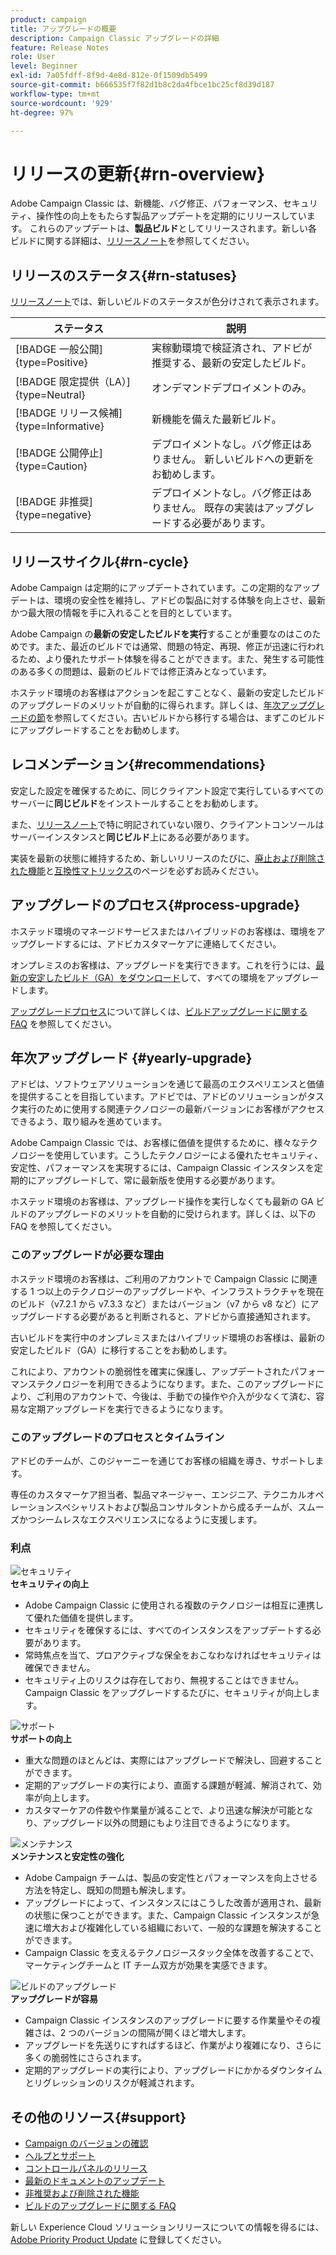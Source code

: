 ```yaml
---
product: campaign
title: アップグレードの概要
description: Campaign Classic アップグレードの詳細
feature: Release Notes
role: User
level: Beginner
exl-id: 7a05fdff-8f9d-4e8d-812e-0f1509db5499
source-git-commit: b666535f7f82d1b8c2da4fbce1bc25cf8d39d187
workflow-type: tm+mt
source-wordcount: '929'
ht-degree: 97%

---
```


# リリースの更新{#rn-overview}



Adobe Campaign Classic は、新機能、バグ修正、パフォーマンス、セキュリティ、操作性の向上をもたらす製品アップデートを定期的にリリースしています。 これらのアップデートは、**製品ビルド**&#x200B;としてリリースされます。新しい各ビルドに関する詳細は、[リリースノート](latest-release.md)を参照してください。

## リリースのステータス{#rn-statuses}

[リリースノート](latest-release.md)では、新しいビルドのステータスが色分けされて表示されます。 


| ステータス | 説明 |
|---|---|
| [!BADGE 一般公開]{type=Positive} | 実稼動環境で検証済され、アドビが推奨する、最新の安定したビルド。 |
| [!BADGE 限定提供（LA）]{type=Neutral} | オンデマンドデプロイメントのみ。 |
| [!BADGE リリース候補]{type=Informative} | 新機能を備えた最新ビルド。 |
| [!BADGE 公開停止]{type=Caution} | デプロイメントなし。バグ修正はありません。 新しいビルドへの更新をお勧めします。 |
| [!BADGE 非推奨]{type=negative} | デプロイメントなし。バグ修正はありません。 既存の実装はアップグレードする必要があります。 |

<!--
![](assets/do-not-localize/green3.png) **General Availability** (GA) - Latest stable build, validated in production, and recommended by Adobe. 

![](assets/do-not-localize/limited3.png) **Limited Availability** (LA) - On-demand deployment only.

![](assets/do-not-localize/blue3.png) **Release Candidate** (RC) - Latest build with new capabilities.

![](assets/do-not-localize/orange3.png) **No longer available** - No deployment. No bug fix. Update to a newer build is recommended.

![](assets/do-not-localize/red3.png) **Deprecated** - No deployment. No bug fix. Existing implementations must be upgraded.
-->

## リリースサイクル{#rn-cycle}

Adobe Campaign は定期的にアップデートされています。この定期的なアップデートは、環境の安全性を維持し、アドビの製品に対する体験を向上させ、最新かつ最大限の情報を手に入れることを目的としています。

Adobe Campaign の&#x200B;**最新の安定したビルドを実行**&#x200B;することが重要なのはこのためです。また、最近のビルドでは通常、問題の特定、再現、修正が迅速に行われるため、より優れたサポート体験を得ることができます。また、発生する可能性のある多くの問題は、最新のビルドでは修正済みとなっています。

ホステッド環境のお客様はアクションを起こすことなく、最新の安定したビルドのアップグレードのメリットが自動的に得られます。詳しくは、[年次アップグレードの節](#yearly-upgrade)を参照してください。古いビルドから移行する場合は、まずこのビルドにアップグレードすることをお勧めします。

## レコメンデーション{#recommendations}

安定した設定を確保するために、同じクライアント設定で実行しているすべてのサーバーに&#x200B;**同じビルド**&#x200B;をインストールすることをお勧めします。

また、[リリースノート](latest-release.md)で特に明記されていない限り、クライアントコンソールはサーバーインスタンスと&#x200B;**同じビルド**&#x200B;上にある必要があります。

実装を最新の状態に維持するため、新しいリリースのたびに、[廃止および削除された機能](../../rn/using/deprecated-features.md)と[互換性マトリックス](../../rn/using/compatibility-matrix.md)のページを必ずお読みください。

## アップグレードのプロセス{#process-upgrade}

ホステッド環境のマネージドサービスまたはハイブリッドのお客様は、環境をアップグレードするには、アドビカスタマーケアに連絡してください。

オンプレミスのお客様は、アップグレードを実行できます。これを行うには、[最新の安定したビルド（GA）をダウンロード](https://experience.adobe.com/#/downloads/content/software-distribution/jp/campaign.html)して、すべての環境をアップグレードします。

[アップグレードプロセス](../../production/using/build-upgrade.md)について詳しくは、[ビルドアップグレードに関する FAQ](../../platform/using/faq-build-upgrade.md) を参照してください。

## 年次アップグレード {#yearly-upgrade}

アドビは、ソフトウェアソリューションを通じて最高のエクスペリエンスと価値を提供することを目指しています。アドビでは、アドビのソリューションがタスク実行のために使用する関連テクノロジーの最新バージョンにお客様がアクセスできるよう、取り組みを進めています。

Adobe Campaign Classic では、お客様に価値を提供するために、様々なテクノロジーを使用しています。こうしたテクノロジーによる優れたセキュリティ、安定性、パフォーマンスを実現するには、Campaign Classic インスタンスを定期的にアップグレードして、常に最新版を使用する必要があります。

ホステッド環境のお客様は、アップグレード操作を実行しなくても最新の GA ビルドのアップグレードのメリットを自動的に受けられます。詳しくは、以下の FAQ を参照してください。

### このアップグレードが必要な理由

ホステッド環境のお客様は、ご利用のアカウントで Campaign Classic に関連する 1 つ以上のテクノロジーのアップグレードや、インフラストラクチャを現在のビルド（v7.2.1 から v7.3.3 など）またはバージョン（v7 から v8 など）にアップグレードする必要があると判断されると、アドビから直接通知されます。

古いビルドを実行中のオンプレミスまたはハイブリッド環境のお客様は、最新の安定したビルド（GA）に移行することをお勧めします。

これにより、アカウントの脆弱性を確実に保護し、アップデートされたパフォーマンステクノロジーを利用できるようになります。また、このアップグレードにより、ご利用のアカウントで、今後は、手動での操作や介入が少なくて済む、容易な定期アップグレードを実行できるようになります。

### このアップグレードのプロセスとタイムライン

アドビのチームが、このジャーニーを通じてお客様の組織を導き、サポートします。

専任のカスタマーケア担当者、製品マネージャー、エンジニア、テクニカルオペレーションスペシャリストおよび製品コンサルタントから成るチームが、スムーズかつシームレスなエクスペリエンスになるように支援します。

### 利点

<tr>
  <td>
      <img alt="セキュリティ" src="assets/do-not-localize/security.png"/>
    <div>
    <strong>セキュリティの向上</strong>
    </div>
    <ul>
    <li>Adobe Campaign Classic に使用される複数のテクノロジーは相互に連携して優れた価値を提供します。</li>
    <li>セキュリティを確保するには、すべてのインスタンスをアップデートする必要があります。</li>
    <li>常時焦点を当て、プロアクティブな保全をおこなわなければセキュリティは確保できません。</li>
    <li>セキュリティ上のリスクは存在しており、無視することはできません。Campaign Classic をアップグレードするたびに、セキュリティが向上します。</li>
    </ul>
  </td>

<td>
      <img alt="サポート" src="assets/do-not-localize/support.png" />
    <div>
    <strong>サポートの向上</strong>
    </div>
    <ul>
    <li>重大な問題のほとんどは、実際にはアップグレードで解決し、回避することができます。</li>
    <li>定期的アップグレードの実行により、直面する課題が軽減、解消されて、効率が向上します。</li>
    <li>カスタマーケアの件数や作業量が減ることで、より迅速な解決が可能となり、アップグレード以外の問題にもより注目できるようになります。</li>
    </ul>
  </td>
</tr>

<tr>
  <td>
      <img alt="メンテナンス" src="assets/do-not-localize/maintenance.png"/>
    <div>
    <strong>メンテナンスと安定性の強化</strong>
    </div>
    <ul>
    <li>Adobe Campaign チームは、製品の安定性とパフォーマンスを向上させる方法を特定し、既知の問題も解決します。</li>
    <li>アップグレードによって、インスタンスにはこうした改善が適用され、最新の状態に保つことができます。また、Campaign Classic インスタンスが急速に増大および複雑化している組織において、一般的な課題を解決することができます。</li>
    <li>Campaign Classic を支えるテクノロジースタック全体を改善することで、マーケティングチームと IT チーム双方が効果を実感できます。</li>
    </ul>
  </td>

<td>
      <img alt="ビルドのアップグレード" src="assets/do-not-localize/upgrades.png" />
    <div>
    <strong>アップグレードが容易</strong>
    </a>
    </div>
    <ul>
    <li>Campaign Classic インスタンスのアップグレードに要する作業量やその複雑さは、2 つのバージョンの間隔が開くほど増大します。</li>
    <li>アップグレードを先送りにすればするほど、作業がより複雑になり、さらに多くの脆弱性にさらされます。</li>
    <li>定期的アップグレードの実行により、アップグレードにかかるダウンタイムとリグレッションのリスクが軽減されます。</li>
    </ul>
  </td>
</tr>
</table>

## その他のリソース{#support}

* [Campaign のバージョンの確認](../../platform/using/launching-adobe-campaign.md#getting-your-campaign-version)
* [ヘルプとサポート](../../support.md)
* [コントロールパネルのリリース](https://experienceleague.adobe.com/docs/control-panel/using/release-notes.html?lang=ja)
* [最新のドキュメントのアップデート](../../rn/using/documentation-updates.md)
* [非推奨および削除された機能](../../rn/using/deprecated-features.md)
* [ビルドのアップグレードに関する FAQ](../../platform/using/faq-build-upgrade.md)

新しい Experience Cloud ソリューションリリースについての情報を得るには、[Adobe Priority Product Update](https://www.adobe.com/jp/subscription/priority-product-update.html) に登録してください。
